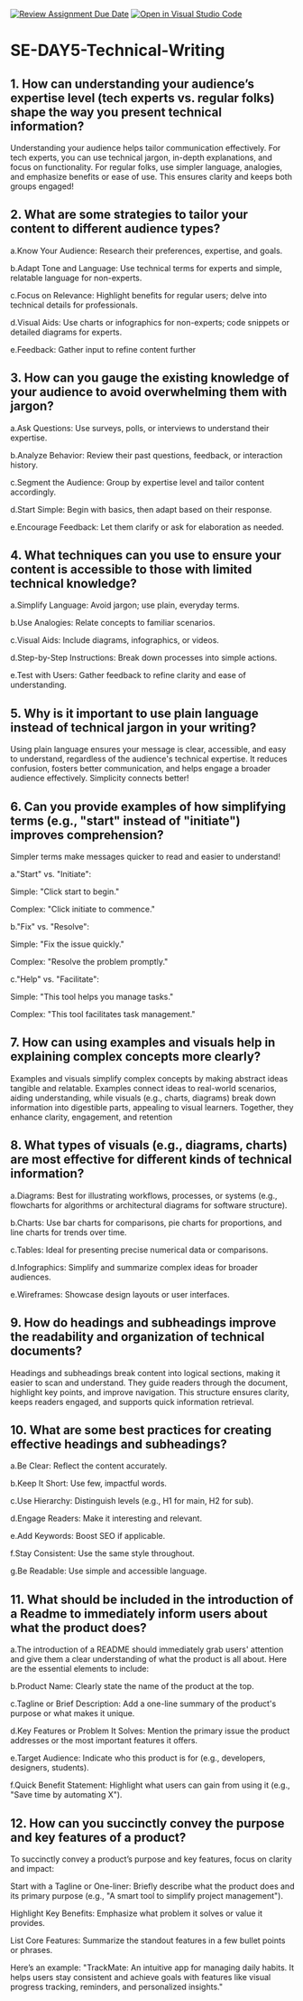 [![Review Assignment Due Date](https://classroom.github.com/assets/deadline-readme-button-22041afd0340ce965d47ae6ef1cefeee28c7c493a6346c4f15d667ab976d596c.svg)](https://classroom.github.com/a/zsAR-pyY)
[![Open in Visual Studio Code](https://classroom.github.com/assets/open-in-vscode-2e0aaae1b6195c2367325f4f02e2d04e9abb55f0b24a779b69b11b9e10269abc.svg)](https://classroom.github.com/online_ide?assignment_repo_id=18591960&assignment_repo_type=AssignmentRepo)
# SE-DAY5-Technical-Writing
## 1. How can understanding your audience’s expertise level (tech experts vs. regular folks) shape the way you present technical information?

Understanding your audience helps tailor communication effectively. For tech experts, you can use technical jargon, in-depth explanations, and focus on functionality. For regular folks, use simpler language, analogies, and emphasize benefits or ease of use. This ensures clarity and keeps both groups engaged!

## 2. What are some strategies to tailor your content to different audience types?

a.Know Your Audience: Research their preferences, expertise, and goals.

b.Adapt Tone and Language: Use technical terms for experts and simple, relatable language for non-experts.

c.Focus on Relevance: Highlight benefits for regular users; delve into technical details for professionals.

d.Visual Aids: Use charts or infographics for non-experts; code snippets or detailed diagrams for experts.

e.Feedback: Gather input to refine content further

## 3. How can you gauge the existing knowledge of your audience to avoid overwhelming them with jargon?

a.Ask Questions: Use surveys, polls, or interviews to understand their expertise.

b.Analyze Behavior: Review their past questions, feedback, or interaction history.

c.Segment the Audience: Group by expertise level and tailor content accordingly.

d.Start Simple: Begin with basics, then adapt based on their response.

e.Encourage Feedback: Let them clarify or ask for elaboration as needed.

## 4. What techniques can you use to ensure your content is accessible to those with limited technical knowledge?

a.Simplify Language: Avoid jargon; use plain, everyday terms.

b.Use Analogies: Relate concepts to familiar scenarios.

c.Visual Aids: Include diagrams, infographics, or videos.

d.Step-by-Step Instructions: Break down processes into simple actions.

e.Test with Users: Gather feedback to refine clarity and ease of understanding.

## 5. Why is it important to use plain language instead of technical jargon in your writing?

Using plain language ensures your message is clear, accessible, and easy to understand, regardless of the audience's technical expertise. It reduces confusion, fosters better communication, and helps engage a broader audience effectively. Simplicity connects better!

## 6. Can you provide examples of how simplifying terms (e.g., "start" instead of "initiate") improves comprehension?
Simpler terms make messages quicker to read and easier to understand!

a."Start" vs. "Initiate":

Simple: "Click start to begin."

Complex: "Click initiate to commence."

b."Fix" vs. "Resolve":

Simple: "Fix the issue quickly."

Complex: "Resolve the problem promptly."

c."Help" vs. "Facilitate":

Simple: "This tool helps you manage tasks."

Complex: "This tool facilitates task management."

## 7. How can using examples and visuals help in explaining complex concepts more clearly?

Examples and visuals simplify complex concepts by making abstract ideas tangible and relatable. Examples connect ideas to real-world scenarios, aiding understanding, while visuals (e.g., charts, diagrams) break down information into digestible parts, appealing to visual learners. Together, they enhance clarity, engagement, and retention

## 8. What types of visuals (e.g., diagrams, charts) are most effective for different kinds of technical information?

a.Diagrams: Best for illustrating workflows, processes, or systems (e.g., flowcharts for algorithms or architectural diagrams for software structure).

b.Charts: Use bar charts for comparisons, pie charts for proportions, and line charts for trends over time.

c.Tables: Ideal for presenting precise numerical data or comparisons.

d.Infographics: Simplify and summarize complex ideas for broader audiences.

e.Wireframes: Showcase design layouts or user interfaces.

## 9. How do headings and subheadings improve the readability and organization of technical documents?

Headings and subheadings break content into logical sections, making it easier to scan and understand. They guide readers through the document, highlight key points, and improve navigation. This structure ensures clarity, keeps readers engaged, and supports quick information retrieval.

## 10. What are some best practices for creating effective headings and subheadings?

a.Be Clear: Reflect the content accurately.

b.Keep It Short: Use few, impactful words.

c.Use Hierarchy: Distinguish levels (e.g., H1 for main, H2 for sub).

d.Engage Readers: Make it interesting and relevant.

e.Add Keywords: Boost SEO if applicable.

f.Stay Consistent: Use the same style throughout.

g.Be Readable: Use simple and accessible language.

## 11. What should be included in the introduction of a Readme to immediately inform users about what the product does?

a.The introduction of a README should immediately grab users' attention and give them a clear understanding of what the product is all about. Here are the essential elements to include:

b.Product Name: Clearly state the name of the product at the top.

c.Tagline or Brief Description: Add a one-line summary of the product's purpose or what makes it unique.

d.Key Features or Problem It Solves: Mention the primary issue the product addresses or the most important features it offers.

e.Target Audience: Indicate who this product is for (e.g., developers, designers, students).

f.Quick Benefit Statement: Highlight what users can gain from using it (e.g., "Save time by automating X").

## 12. How can you succinctly convey the purpose and key features of a product?

To succinctly convey a product’s purpose and key features, focus on clarity and impact:

Start with a Tagline or One-liner: Briefly describe what the product does and its primary purpose (e.g., "A smart tool to simplify project management").

Highlight Key Benefits: Emphasize what problem it solves or value it provides.

List Core Features: Summarize the standout features in a few bullet points or phrases.

Here’s an example: "TrackMate: An intuitive app for managing daily habits. It helps users stay consistent and achieve goals with features like visual progress tracking, reminders, and personalized insights."
